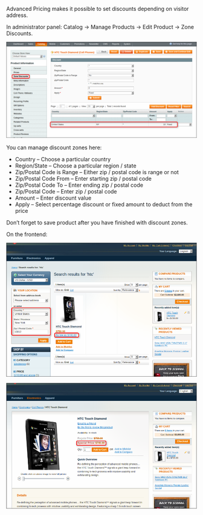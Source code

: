 Advanced Pricing makes it possible to set discounts depending on visitor address.

In administrator panel: Catalog -> Manage Products -> Edit Product -> Zone Discounts.

![Zone Discounts - Price - Manage Products - Edit Product - Zone Discounts](advanced-pricing-zone-discounts-manage-products-edit-product-zone-discounts.png) 

You can manage discount zones here:

 - Country – Choose a particular country
 - Region/State – Choose a particular region / state
 - Zip/Postal Code is Range – Either zip / postal code is range or not
 - Zip/Postal Code From – Enter starting zip / postal code
 - Zip/Postal Code To – Enter ending zip / postal code
 - Zip/Postal Code – Enter zip / postal code
 - Amount – Enter discount value
 - Apply – Select percentage discount or fixed amount to deduct from the price

Don’t forget to save product after you have finished with discount zones.

On the frontend:

![Zone Discounts - Products](advanced-pricing-zone-discounts-products.png) 

![Zone Discounts - Product](advanced-pricing-zone-discounts-product.png)


 